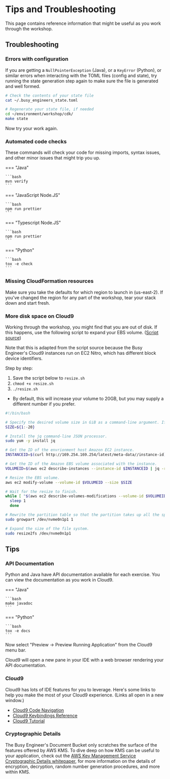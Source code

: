 # Tips and Troubleshooting

This page contains reference information that might be useful as you work through the workshop.

## Troubleshooting

### Errors with configuration

If you are getting a `NullPointerException` (Java), or a `KeyError` (Python), or similar errors when interacting with the TOML files (config and state), try running the state generation step again to make sure the file is generated and well formed.

```bash
# Check the contents of your state file
cat ~/.busy_engineers_state.toml

# Regenerate your state file, if needed
cd ~/environment/workshop/cdk/
make state
```

Now try your work again.

### Automated code checks

These commands will check your code for missing imports, syntax issues, and other minor issues that might trip you up.

=== "Java"

    ```bash 
    mvn verify
    ```

=== "JavaScript Node.JS"

    ```bash
    npm run prettier
    ```

=== "Typescript Node.JS"

    ```bash
    npm run prettier
    ```

=== "Python"

    ```bash
    tox -e check
    ```

### Missing CloudFormation resources

Make sure you take the defaults for which region to launch in (us-east-2). If you've changed the region for any part of the workshop, tear your stack down and start fresh.

### More disk space on Cloud9

Working through the workshop, you might find that you are out of disk. If this happens, use the following script to expand your EBS volume. (<a href="https://docs.aws.amazon.com/cloud9/latest/user-guide/move-environment.html#move-environment-resize" target="_blank">Script source</a>)

Note that this is adapted from the script source because the Busy Engineer's Cloud9 instances run on EC2 Nitro, which has different block device identifiers.

Step by step:

1. Save the script below to `resize.sh`
1. `chmod +x resize.sh`
1. `./resize.sh`
  * By default, this will increase your volume to 20GB, but you may supply a different number if you prefer.

```bash
#!/bin/bash

# Specify the desired volume size in GiB as a command-line argument. If not specified, default to 20 GiB.
SIZE=${1:-20}

# Install the jq command-line JSON processor.
sudo yum -y install jq

# Get the ID of the envrionment host Amazon EC2 instance.
INSTANCEID=$(curl http://169.254.169.254/latest/meta-data//instance-id)

# Get the ID of the Amazon EBS volume associated with the instance.
VOLUMEID=$(aws ec2 describe-instances --instance-id $INSTANCEID | jq -r .Reservations[0].Instances[0].BlockDeviceMappings[0].Ebs.VolumeId)

# Resize the EBS volume.
aws ec2 modify-volume --volume-id $VOLUMEID --size $SIZE

# Wait for the resize to finish.
while [ "$(aws ec2 describe-volumes-modifications --volume-id $VOLUMEID --filters Name=modification-state,Values="optimizing","completed" | jq '.VolumesModifications | length')" != "1" ]; do
  sleep 1
  done

# Rewrite the partition table so that the partition takes up all the space that it can.
sudo growpart /dev/nvme0n1p1 1

# Expand the size of the file system.
sudo resize2fs /dev/nvme0n1p1
```

## Tips

### API Documentation

Python and Java have API documentation available for each exercise. You can view the documentation as you work in Cloud9.

=== "Java"

    ```bash 
    make javadoc
    ```

=== "Python"

    ```bash
    tox -e docs
    ```

Now select "Preview -> Preview Running Application" from the Cloud9 menu bar.

Cloud9 will open a new pane in your IDE with a web browser rendering your API documentation.

### Cloud9

Cloud9 has lots of IDE features for you to leverage. Here's some links to help you make the most of your Cloud9 experience. (Links all open in a new window.)

* <a href="https://docs.c9.io/docs/navigate" target="_blank">Cloud9 Code Navigation</a>
* <a href="https://docs.c9.io/docs/keybindings" target="_blank">Cloud9 Keybindings Reference</a>
* <a href="https://docs.aws.amazon.com/cloud9/latest/user-guide/tutorial.html" target="_blank">Cloud9 Tutorial</a>

### Cryptographic Details

The Busy Engineer's Document Bucket only scratches the surface of the features offered by AWS KMS. To dive deep on how KMS can be useful to your application, check out the <a href="https://d0.awsstatic.com/whitepapers/KMS-Cryptographic-Details.pdf" target="_blank">AWS Key Management Service Cryptographic Details whitepaper</a>, for more information on the details of encryption, decryption, random number generation procedures, and more within KMS.

